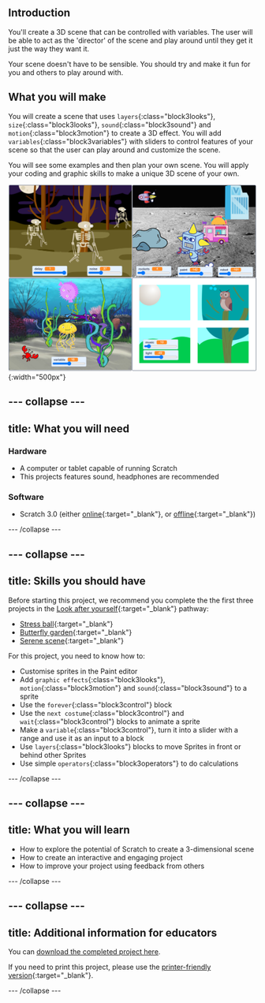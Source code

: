 ## Introduction
You'll create a 3D scene that can be controlled with variables. The user will be able to act as the 'director' of the scene and play around until they get it just the way they want it. 

Your scene doesn't have to be sensible. You should try and make it fun for you and others to play around with. 

## What you will make
You will create a scene that uses `layers`{:class="block3looks"}, `size`{:class="block3looks"}, `sound`{:class="block3sound"} and `motion`{:class="block3motion"} to create a 3D effect. You will add `variables`{:class="block3variables"} with sliders to control features of your scene so that the user can play around and customize the scene. 

You will see some examples and then plan your own scene. You will apply your coding and graphic skills to make a unique 3D scene of your own.  

![Collage of completed projects](images/showcase_static.png){:width="500px"}

--- collapse ---
---
title: What you will need
---
### Hardware

+ A computer or tablet capable of running Scratch
+ This projects features sound, headphones are recommended

### Software

+ Scratch 3.0 (either [online](http://rpf.io/scratchon){:target="_blank"}, or [offline](http://rpf.io/scratchoff){:target="_blank"})

--- /collapse ---

--- collapse ---
---
title: Skills you should have
---
Before starting this project, we recommend you complete the the first three projects in the [Look after yourself](https://projects.raspberrypi.org/en/pathways/look-after-yourself){:target="_blank"} pathway: 
+ [Stress ball](https://learning-admin.raspberrypi.org/en/projects/stress-ball){:target="_blank"}
+ [Butterfly garden](https://learning-admin.raspberrypi.org/en/projects/butterfly-garden){:target="_blank"}
+ [Serene scene](https://learning-admin.raspberrypi.org/en/projects/serene-scene){:target="_blank"}

For this project, you need to know how to:  

+ Customise sprites in the Paint editor
+ Add `graphic effects`{:class="block3looks"}, `motion`{:class="block3motion"} and `sound`{:class="block3sound"} to a sprite
+ Use the `forever`{:class="block3control"} block
+ Use the `next costume`{:class="block3control"} and `wait`{:class="block3control"} blocks to animate a sprite
+ Make a `variable`{:class="block3control"}, turn it into a slider with a range and use it as an input to a block
+ Use `layers`{:class="block3looks"} blocks to move Sprites in front or behind other Sprites
+ Use simple `operators`{:class="block3operators"} to do calculations

--- /collapse ---

--- collapse ---
---
title: What you will learn
---

+ How to explore the potential of Scratch to create a 3-dimensional scene
+ How to create an interactive and engaging project
+ How to improve your project using feedback from others

--- /collapse ---

--- collapse ---
---
title: Additional information for educators
---

You can [download the completed project here](http://rpf.io/p/en/make-a-difference-get).

If you need to print this project, please use the [printer-friendly version](https://projects.raspberrypi.org/en/projects/3D-scene/print){:target="_blank"}.

--- /collapse ---


